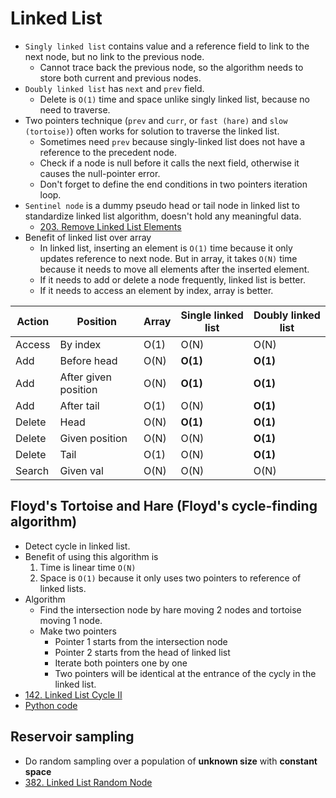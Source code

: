 # Linked List

- `Singly linked list` contains value and a reference field to link to the next node, but no link to the previous node.
  - Cannot trace back the previous node, so the algorithm needs to store both current and previous nodes.
- `Doubly linked list` has `next` and `prev` field.
  - Delete is `O(1)` time and space unlike singly linked list, because no need to traverse.
- Two pointers technique (`prev` and `curr`, or `fast (hare)` and `slow (tortoise)`) often works for solution to 
  traverse the linked list.
  - Sometimes need `prev` because singly-linked list does not have a reference to the precedent node.
  - Check if a node is null before it calls the next field, otherwise it causes the null-pointer error.
  - Don't forget to define the end conditions in two pointers iteration loop.
- `Sentinel node` is a dummy pseudo head or tail node in linked list to standardize linked list algorithm, doesn't hold
  any meaningful data.
  - [203. Remove Linked List Elements](https://leetcode.com/problems/remove-linked-list-elements/)
- Benefit of linked list over array
  - In linked list, inserting an element is `O(1)` time because it only updates reference to next node. But in array,
    it takes `O(N)` time because it needs to move all elements after the inserted element.
  - If it needs to add or delete a node frequently, linked list is better.
  - If it needs to access an element by index, array is better.

| Action | Position | Array | Single linked list | Doubly linked list |
|--------|----------|-------|--------------------|--------------------|
| Access | By index | O(1) | O(N) | O(N) |
| Add | Before head | O(N) | **O(1)** | **O(1)** |
| Add | After given position | O(N) | **O(1)** | **O(1)** |
| Add | After tail | O(1) | O(N) | **O(1)** |
| Delete | Head | O(N) | **O(1)** | **O(1)** |
| Delete | Given position | O(N) | O(N) | **O(1)** |
| Delete | Tail | O(1) | O(N) | **O(1)** |
| Search | Given val | O(N) | O(N) | O(N) |

## Floyd's Tortoise and Hare (Floyd's cycle-finding algorithm)

- Detect cycle in linked list.
- Benefit of using this algorithm is
  1. Time is linear time `O(N)`
  2. Space is `O(1)` because it only uses two pointers to reference of linked lists.
- Algorithm
  - Find the intersection node by hare moving 2 nodes and tortoise moving 1 node.
  - Make two pointers
    - Pointer 1 starts from the intersection node
    - Pointer 2 starts from the head of linked list
    - Iterate both pointers one by one
    - Two pointers will be identical at the entrance of the cycly in the linked list.
- [142. Linked List Cycle II](https://leetcode.com/problems/linked-list-cycle-ii/)
- [Python code](https://github.com/yukikitayama/leetcode-python/blob/main/company/goldman-sachs/gs_142_linked_list_cycle_ii_2.py)

## Reservoir sampling

- Do random sampling over a population of **unknown size** with **constant space**
- [382. Linked List Random Node](https://leetcode.com/problems/linked-list-random-node/)

